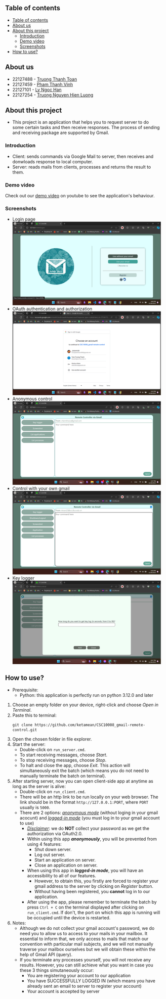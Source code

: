## Table of contents
- [Table of contents](#table-of-contents)
- [About us](#about-us)
- [About this project](#about-this-project)
  - [Introduction](#introduction)
  - [Demo video](#demo-video)
  - [Screenshots](#screenshots)
- [How to use?](#how-to-use)
## About us
- 22127488 - [Truong Thanh Toan](https://github.com/ketamean)
- 22127459 - [Pham Thanh Vinh](https://github.com/vicyan1611)
- 22127101 - [Ly Ngoc Han](https://github.com/FlyingCat2703)
- 22127254 - [Truong Nguyen Hien Luong](https://github.com/gnoulh)

## About this project
- This project is an application that helps you to request server to do some certain tasks and then receive responses. The process of sending and receiving package are supported by Gmail.
### Introduction
- Client: sends commands via Google Mail to server, then receives and donwloads response to local computer.
- Server: reads mails from clients, processes and returns the result to them. 
### Demo video
Check out our [demo video](https://youtu.be/DMN8exwKQ9k) on youtube to see the application's behaviour.
### Screenshots
- Login page
![Alt text](assets/login_page.png)
- OAuth authentication and authorization
![Alt text](assets/oauth.png)
- Anonymous control
![Alt text](assets/anonymous.png)
- Control with your own gmail
![Alt text](assets/control_w_gmail.png)
- Key logger
![Alt text](assets/keylog.png)
## How to use?
- Prerequisite:
  - Python: this application is perfectly run on python 3.12.0 and later
1. Choose an empty folder on your device, right-click and choose *Open in Terminal*.
2. Paste this to terminal:
    ```
    git clone https://github.com/ketamean/CSC10008_gmail-remote-control.git
    ```
3. Open the chosen folder in file explorer.
4. Start the server:
   - Double-click on `run_server.cmd`.
   - To start receiving messages, choose *Start*.
   - To stop receiving messages, choose *Stop*.
   - To halt and close the app, choose *Exit*. This action will simultaneously exit the batch (which means you do not need to manually terminate the batch on terminal).
5. After starting server, now you can open client-side app at anytime as long as the server is alive:
   - Double-click on `run_client.cmd`.
   - There will be an http link to be run locally on your web browser. The link should be in the format `http://127.0.0.1:PORT`, where `PORT` usually is `5000`.
   - There are 2 options: <u>*anonymous mode*</u> (without loging in your gmail acocunt) and <u>*logged-in mode*</u> (you must log in to your gmail account to use)
      - <u>*Disclaimer*</u>: we do **NOT** collect your password as we get the authorization via OAuth2.0.
      - Within using this app ***anonymously***, you will be prevented from using 4 features:
           - Shut down server.
           - Log out server.
           - Start an application on server.
           - Close an application on server.
      - When using this app in ***logged-in mode***, you will have an accessibility to all of our features.
           - However, to obtain this, you firstly are forced to register your gmail address to the server by clicking on *Register* button.
           - Without having been registered, you **cannot** log in to our application.
      - After using the app, please remember to terminate the batch by press `Ctrl + C` on the terminal displayed after clicking on `run_client.cmd`. If don't, the port on which this app is running will be occupied until the device is restarted.
6. Notes:
   - Although we do not collect your gmail account's password, we do need you to allow us to access to your mails in your mailbox. It essential to inform that, we only access to mails that match our convention with particular mail subjects, and we will not manually traverse your mailbox ourselves but we will obtain these within the help of Gmail API (query).
   - If you terminate any processes yourself, you will not receive any results. However, you can still achieve what you want in case you these 3 things simutaneously occur:
     - You are registering your account to our application
     - You have SUCCESSFULLY LOGGED IN (which means you have already sent an email to server to register your account)
     - Your account is accepted by server